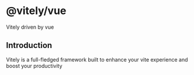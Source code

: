 # @vitely/vue

Vitely driven by vue

## Introduction

Vitely is a full-fledged framework built to enhance your vite experience and boost your productivity
